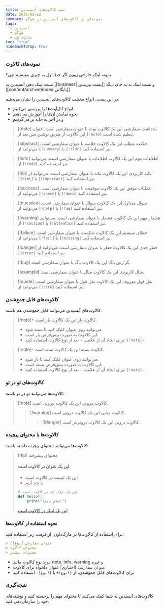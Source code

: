 ```yaml
---
title: تست کالاوت‌های آبسیدین
date: 2025-03-22
summary: نمونه‌ای از کالاوت‌های آبسیدین در هوگو
tags:
  - آبسیدین
  - هوگو
  - مارک‌داون
toc: "true"
hideBackToTop: true
---
```


### نمونه‌های کالاوت

نمونه لینک خارجی [تست](https://google.com)
اگر خط اول یه چیزی بنویسیم چی؟

تست لینک دهی آبسیدین به [[business| پست بیزینس]] و تست لینک به یه جای دیگه [[content/archive/index|بایگانی]]

در این پست، انواع مختلف کالاوت‌های آبسیدین را نشان می‌دهیم.
- انواع کال‌آوت‌ها را بررسی می‌کنیم
- نحوه نمایش آن‌ها را آموزش می‌دهیم
- و در آخر به خانه بر می‌گردیم

> [!note] یادداشت سفارشی
> این یک کالاوت نوت با عنوان سفارشی است.
> عنوان این کالاوت از طریق نوشتن متن بعد از `[!note]` تنظیم شده است.

> [!abstract] خلاصه مطلب
> این یک کالاوت خلاصه با عنوان سفارشی است.
> می‌توانید از `[!summary]` یا `[!tldr]` نیز استفاده کنید.

> [!info] اطلاعات مهم
> این یک کالاوت اطلاعات با عنوان سفارشی است.
> می‌توانید از `[!todo]` نیز استفاده کنید.

> [!tip] نکته کاربردی
> این یک کالاوت نکته با عنوان سفارشی است.
> می‌توانید از `[!hint]` یا `[!important]` نیز استفاده کنید.

> [!success] عملیات موفق
> این یک کالاوت موفقیت با عنوان سفارشی است.
> می‌توانید از `[!check]` یا `[!done]` نیز استفاده کنید.

> [!question] سوال متداول
> این یک کالاوت سوال با عنوان سفارشی است.
> می‌توانید از `[!help]` یا `[!faq]` نیز استفاده کنید.

> [!warning] هشدار مهم
> این یک کالاوت هشدار با عنوان سفارشی است.
> می‌توانید از `[!caution]` یا `[!attention]` نیز استفاده کنید.

> [!failure] خطای سیستم
> این یک کالاوت شکست با عنوان سفارشی است.
> می‌توانید از `[!fail]` یا `[!missing]` نیز استفاده کنید.

> [!danger] خطر جدی
> این یک کالاوت خطر با عنوان سفارشی است.
> می‌توانید از `[!error]` نیز استفاده کنید.

> [!bug] گزارش باگ
> این یک کالاوت باگ با عنوان سفارشی است.

> [!example] مثال کاربردی
> این یک کالاوت مثال با عنوان سفارشی است.

> [!quote] نقل قول معروف
> این یک کالاوت نقل قول با عنوان سفارشی است.
> می‌توانید از `[!cite]` نیز استفاده کنید.

### کالاوت‌های قابل جمع‌شدن

کالاوت‌های آبسیدین می‌توانند قابل جمع‌شدن هم باشند:

> [!note]+ کالاوت باز
> این یک کالاوت باز است.
> - می‌توانید روی عنوان کلیک کنید تا بسته شود.
> - این کالاوت به صورت پیش‌فرض باز است.
> - برای ایجاد آن از علامت `+` بعد از نوع کالاوت استفاده کنید: `[!note]+`

> [!note]- کالاوت بسته
> این یک کالاوت بسته است.
> - می‌توانید روی عنوان کلیک کنید تا باز شود.
> - این کالاوت به صورت پیش‌فرض بسته است.
> - برای ایجاد آن از علامت `-` بعد از نوع کالاوت استفاده کنید: `[!note]-`

### کالاوت‌های تو در تو

کالاوت‌ها می‌توانند تو در تو باشند:

> [!note] کالاوت بیرونی
> این یک کالاوت بیرونی است.
> > [!warning] کالاوت میانی
> > این یک کالاوت درونی است.
> > > [!danger] کالاوت درونی
> > > این یک کالاوت درونی‌تر است.

### کالاوت‌ها با محتوای پیچیده

کالاوت‌ها می‌توانند محتوای پیچیده داشته باشند:

> [!tip] محتوای پیشرفته
> #### این یک عنوان در کالاوت است
> 
> - این یک لیست در کالاوت است
> - با چند آیتم
> 
> ```python
> # این یک بلوک کد در کالاوت است
> def hello():
>     print("سلام دنیا!")
> ```
> 
> [این یک لینک در کالاوت است](https://example.com)

### نحوه استفاده از کالاوت‌ها

برای استفاده از کالاوت‌ها در مارک‌داون، از فرمت زیر استفاده کنید:

```markdown
> [!نوع] عنوان سفارشی
> محتوای کالاوت
> محتوای بیشتر
```

- `نوع`: نوع کالاوت مانند note، info، warning و غیره
- `عنوان سفارشی`: (اختیاری) عنوان دلخواه برای کالاوت
- برای کالاوت‌های قابل جمع‌شدن، از `[!نوع]+` یا `[!نوع]-` استفاده کنید

### نتیجه‌گیری

کالاوت‌های آبسیدین به شما کمک می‌کنند تا محتوای مهم را برجسته کنید و نوشته‌های خود را سازمان‌دهی کنید.
